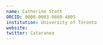 ```yaml
---
name: Catherine Scott
ORCID: 0000-0003-0860-4805
institution: University of Toronto
website: 
twitter: Cataranea
---
```

